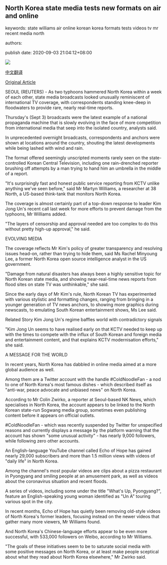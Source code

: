 ## North Korea state media tests new formats on air and online

keywords: state williams air online korean korea formats tests videos tv mr recent media north

authors: 

publish date: 2020-09-03 21:04:12+08:00

![](https://www.straitstimes.com/sites/default/files/styles/x_large/public/articles/2020/09/03/ycpyong030920.jpg?itok=3wxOGJLf)

[中文翻译](North%20Korea%20state%20media%20tests%20new%20formats%20on%20air%20and%20online_zh.md)

[Original Article](https://www.straitstimes.com/asia/east-asia/north-korea-state-media-tests-new-formats-on-air-and-online)

SEOUL (REUTERS) - As two typhoons hammered North Korea within a week of each other, state media broadcasts looked unusually reminiscent of international TV coverage, with correspondents standing knee-deep in floodwaters to provide rare, nearly real-time reports.

Thursday's (Sept 3) broadcasts were the latest example of a national propaganda machine that is slowly evolving in the face of more competition from international media that seep into the isolated country, analysts said.

In unprecedented overnight broadcasts, correspondents and anchors were shown at locations around the country, shouting the latest developments while being lashed with wind and rain.

The format offered seemingly unscripted moments rarely seen on the state-controlled Korean Central Television, including one rain-drenched reporter brushing off attempts by a man trying to hand him an umbrella in the middle of a report.

"It's surprisingly fast and honest public service reporting from KCTV unlike anything we've seen before," said Mr Martyn Williams, a researcher at 38 North, a US-based think-tank that monitors North Korea.

The coverage is almost certainly part of a top-down response to leader Kim Jong Un's recent call last week for more efforts to prevent damage from the typhoons, Mr Williams added.

"The layers of censorship and approval needed are too complex to do this without pretty high-up approval," he said.

EVOLVING MEDIA

The coverage reflects Mr Kim's policy of greater transparency and resolving issues head-on, rather than trying to hide them, said Ms Rachel Minyoung Lee, a former North Korea open source intelligence analyst in the US government.

"Damage from natural disasters has always been a highly sensitive topic for North Korean state media, and showing near-real-time news reports from flood sites on state TV was unthinkable," she said.

Since the early days of Mr Kim's rule, North Korean TV has experimented with various stylistic and formatting changes, ranging from bringing in a younger generation of TV news anchors, to showing more graphics during newscasts, to emulating South Korean entertainment shows, Ms Lee said.

Related Story Kim Jong Un's regime baffles world with contradictory signals

"Kim Jong Un seems to have realised early on that KCTV needed to keep up with the times to compete with the influx of South Korean and foreign media and entertainment content, and that explains KCTV modernisation efforts," she said.

A MESSAGE FOR THE WORLD

In recent years, North Korea has dabbled in online media aimed at a more global audience as well.

Among them are a Twitter account with the handle \#ColdNoodleFan - a nod to one of North Korea's most famous dishes - which described itself as "anti-war, peace advocate and unbiased news" on North Korea.

According to Mr Colin Zwirko, a reporter at Seoul-based NK News, which specialises in North Korea, the account appears to be linked to the North Korean state-run Sogwang media group, sometimes even publishing content before it appears on official outlets.

\#ColdNoodleFan - which was recently suspended by Twitter for unspecified reasons and currently displays a message by the platform warning that the account has shown "some unusual activity" - has nearly 9,000 followers, while following zero other accounts.

An English-language YouTube channel called Echo of Hope has gained nearly 29,000 subscribers and more than 1.5 million views with videos of "daily life" in North Korea.

Among the channel's most popular videos are clips about a pizza restaurant in Pyongyang and smiling people at an amusement park, as well as videos about the coronavirus situation and recent floods.

A series of videos, including some under the title "What's Up, Pyongyang?", feature an English-speaking young woman identified as "Un A" touring various spot in the city.

In recent months, Echo of Hope has quietly been removing old-style videos of North Korea's former leaders, focusing instead on the newer videos that gather many more viewers, Mr Williams found.

And North Korea's Chinese-language efforts appear to be even more successful, with 533,000 followers on Weibo, according to Mr Williams.

"The goals of these initiatives seem to be to saturate social media with some positive messages on North Korea, or at least make people sceptical about what they read about North Korea elsewhere," Mr Zwirko said.